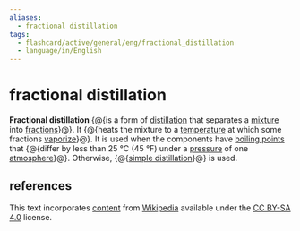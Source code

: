 ```yaml
---
aliases:
  - fractional distillation
tags:
  - flashcard/active/general/eng/fractional_distillation
  - language/in/English
---
```


# fractional distillation

__Fractional distillation__ {@{is a form of [distillation](distillation.md) that separates a [mixture](mixture.md) into [fractions](fraction%20(chemistry).md)}@}. It {@{heats the mixture to a [temperature](temperature.md) at which some fractions [vaporize](vaporize.md)}@}. It is used when the components have [boiling points](boiling%20point.md) that {@{differ by less than 25 °C (45 °F) under a [pressure](pressure.md) of one [atmosphere](atmosphere%20(unit).md)}@}. Otherwise, {@{[simple distillation](simple%20distillation.md)}@} is used. <!--SR:!2031-01-12,1928,270!2026-08-25,593,190!2026-08-16,813,270!2027-01-22,997,330-->

## references

This text incorporates [content](https://en.wikipedia.org/wiki/fractional_distillation) from [Wikipedia](Wikipedia.md) available under the [CC BY-SA 4.0](https://creativecommons.org/licenses/by-sa/4.0/) license.
